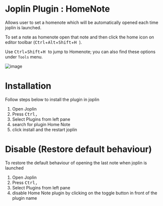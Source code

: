 # Joplin Plugin : HomeNote
Allows user to set a homenote which will be automatically opened each time joplin is launched. 

To set a note as homenote open that note and then click the home icon on editor toolbar (<kbd>Ctrl</kbd>+<kbd>Alt</kbd>+<kbd>Shift</kbd>+<kbd>H </kbd> ). 

Use <kbd>Ctrl</kbd>+<kbd>Shift</kbd>+<kbd>H </kbd> to jump to Homenote; you can also find these options under `Tools` menu.

![image](https://user-images.githubusercontent.com/63918341/124692363-1b3be600-defb-11eb-9bfa-84d373b4a6cb.png)

# Installation
Follow steps below to install the plugin in joplin
1. Open Joplin
2. Press <kbd>Ctrl</kbd><kbd>,</kbd> 
3. Select Plugins from left pane
4. search for plugin Home Note
5. click install and the restart joplin

# Disable (Restore default behaviour)
To restore the default behaviour of opening the last note when joplin is launched
1. Open Joplin
2. Press <kbd>Ctrl</kbd><kbd>,</kbd> 
3. Select Plugins from left pane
4. disable Home Note plugin by clicking on the toggle button in front of the plugin name